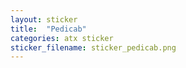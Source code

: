 ```yaml
---
layout: sticker
title:  "Pedicab"
categories: atx sticker
sticker_filename: sticker_pedicab.png
---
```

